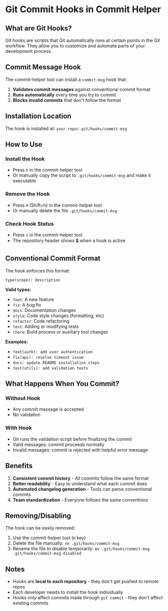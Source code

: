 # Git Commit Hooks in Commit Helper

## What are Git Hooks?

Git hooks are scripts that Git automatically runs at certain points in the Git workflow. They allow you to customize and automate parts of your development process.

## Commit Message Hook

The commit-helper tool can install a `commit-msg` hook that:

1. **Validates commit messages** against conventional commit format
2. **Runs automatically** every time you try to commit
3. **Blocks invalid commits** that don't follow the format

## Installation Location

The hook is installed at: `your-repo/.git/hooks/commit-msg`

## How to Use

### Install the Hook
- Press `h` in the commit-helper tool
- Or manually copy the script to `.git/hooks/commit-msg` and make it executable

### Remove the Hook
- Press `H` (Shift+h) in the commit-helper tool
- Or manually delete the file `.git/hooks/commit-msg`

### Check Hook Status
- Press `i` in the commit-helper tool
- The repository header shows 🔒 when a hook is active

## Conventional Commit Format

The hook enforces this format:
```
type(scope): description
```

**Valid types:**
- `feat`: A new feature
- `fix`: A bug fix
- `docs`: Documentation changes
- `style`: Code style changes (formatting, etc)
- `refactor`: Code refactoring
- `test`: Adding or modifying tests
- `chore`: Build process or auxiliary tool changes

**Examples:**
- `feat(auth): add user authentication`
- `fix(api): resolve timeout issue`
- `docs: update README installation steps`
- `test(utils): add validation tests`

## What Happens When You Commit?

### Without Hook
- Any commit message is accepted
- No validation

### With Hook
- Git runs the validation script before finalizing the commit
- Valid messages: commit proceeds normally
- Invalid messages: commit is rejected with helpful error message

## Benefits

1. **Consistent commit history** - All commits follow the same format
2. **Better readability** - Easy to understand what each commit does
3. **Automated changelog generation** - Tools can parse conventional commits
4. **Team standardization** - Everyone follows the same conventions

## Removing/Disabling

The hook can be easily removed:
1. Use the commit-helper tool (`H` key)
2. Delete the file manually: `rm .git/hooks/commit-msg`
3. Rename the file to disable temporarily: `mv .git/hooks/commit-msg .git/hooks/commit-msg.disabled`

## Notes

- Hooks are **local to each repository** - they don't get pushed to remote repos
- Each developer needs to install the hook individually
- Hooks only affect commits made through `git commit` - they don't affect existing commits
